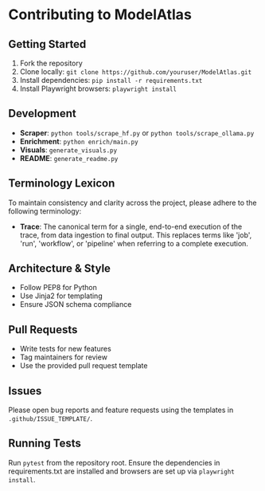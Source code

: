 # Contributing to ModelAtlas

## Getting Started
1. Fork the repository
2. Clone locally: `git clone https://github.com/youruser/ModelAtlas.git`
3. Install dependencies: `pip install -r requirements.txt`
4. Install Playwright browsers: `playwright install`

## Development
- **Scraper**: `python tools/scrape_hf.py` or `python tools/scrape_ollama.py`
- **Enrichment**: `python enrich/main.py`
- **Visuals**: `generate_visuals.py`
- **README**: `generate_readme.py`

## Terminology Lexicon
To maintain consistency and clarity across the project, please adhere to the following terminology:

- **Trace**: The canonical term for a single, end-to-end execution of the trace, from data ingestion to final output. This replaces terms like 'job', 'run', 'workflow', or 'pipeline' when referring to a complete execution.

## Architecture & Style
- Follow PEP8 for Python
- Use Jinja2 for templating
- Ensure JSON schema compliance

## Pull Requests
- Write tests for new features
- Tag maintainers for review
- Use the provided pull request template

## Issues
Please open bug reports and feature requests using the templates in `.github/ISSUE_TEMPLATE/`.

## Running Tests
Run `pytest` from the repository root. Ensure the dependencies in requirements.txt are installed and browsers are set up via `playwright install`.

